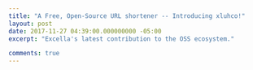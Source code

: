 ```yaml
---
title: "A Free, Open-Source URL shortener -- Introducing xluhco!"
layout: post
date: 2017-11-27 04:39:00.000000000 -05:00
excerpt: "Excella's latest contribution to the OSS ecosystem."

comments: true
---
```

